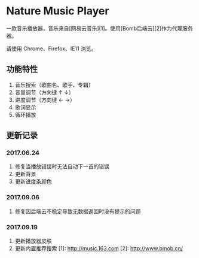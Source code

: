 # Nature Music Player

一款音乐播放器，音乐来自[网易云音乐][1]。使用[Bomb后端云][2]作为代理服务器。

请使用 Chrome、Firefox、IE11 浏览。

## 功能特性

1. 音乐搜索（歌曲名、歌手、专辑）
2. 音量调节（方向键 &uarr; &darr;）
3. 进度调节（方向键 &larr; &rarr;）
4. 歌词显示
5. 循环播放


## 更新记录 
### 2017.06.24
1. 修复当播放错误时无法自动下一首的错误
2. 更新背景
3. 更新进度条颜色

### 2017.09.06
1. 修复因后端云不稳定导致无数据返回时没有提示的问题

### 2017.09.19
1.  更新播放器皮肤
2.  更新内置推荐搜索
[1]: http://music.163.com
[2]: http://www.bmob.cn/